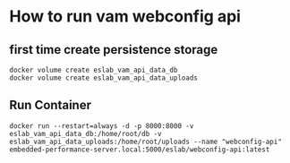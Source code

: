 # How to run vam webconfig api

## first time create persistence storage
```
docker volume create eslab_vam_api_data_db
docker volume create eslab_vam_api_data_uploads
```

## Run Container
```
docker run --restart=always -d -p 8000:8000 -v eslab_vam_api_data_db:/home/root/db -v eslab_vam_api_data_uploads:/home/root/uploads --name "webconfig-api" embedded-performance-server.local:5000/eslab/webconfig-api:latest 
```